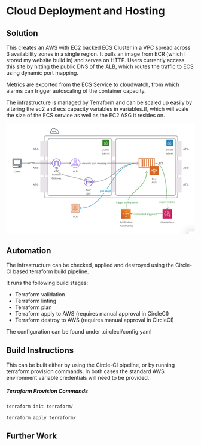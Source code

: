 # Cloud Deployment and Hosting

## Solution

This creates an AWS with EC2 backed ECS Cluster in a VPC spread across 3 availability zones in a single region. It pulls an image from ECR (which I stored my website build in) and serves on HTTP. Users currently access this site by hitting the public DNS of the ALB, which routes the traffic to ECS using dynamic port mapping.

Metrics are exported from the ECS Service to cloudwatch, from which alarms can trigger autoscaling of the container capacity.

The infrastructure is managed by Terraform and can be scaled up easily by altering the ec2 and ecs capacity variables in variables.tf, which will scale the size of the ECS service as well as the EC2 ASG it resides on.

![alt text](https://raw.githubusercontent.com/jh282/cloud-deployment-and-hosting/develop/cloud_deployment_aws.png "Infrastructure Diagram")

## Automation

The infrastructure can be checked, applied and destroyed using the Circle-CI based terraform build pipeline.

It runs the following build stages:

- Terraform validation
- Terraform linting
- Terraform plan
- Terraform apply to AWS (requires manual approval in CircleCI)
- Terraform destroy to AWS (requires manual approval in CircleCI)

The configuration can be found under .circleci/config.yaml


## Build Instructions

This can be built either by using the Circle-CI pipeline, or by running terraform provision commands. In both cases the standard AWS environment variable credentials will need to be provided.

##### Terraform Provision Commands

```
terraform init terraform/
```

```
terraform apply terraform/
```


## Further Work
